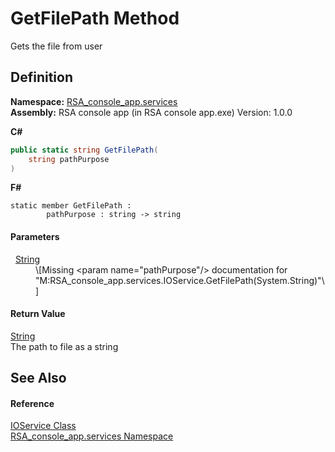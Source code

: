 # GetFilePath Method


Gets the file from user



## Definition
**Namespace:** <a href="e62a6912-ae2b-9956-1793-29f38c459ec4">RSA_console_app.services</a>  
**Assembly:** RSA console app (in RSA console app.exe) Version: 1.0.0

**C#**
``` C#
public static string GetFilePath(
	string pathPurpose
)
```
**F#**
``` F#
static member GetFilePath : 
        pathPurpose : string -> string 
```



#### Parameters
<dl><dt>  <a href="https://learn.microsoft.com/dotnet/api/system.string" target="_blank" rel="noopener noreferrer">String</a></dt><dd>\[Missing &lt;param name="pathPurpose"/&gt; documentation for "M:RSA_console_app.services.IOService.GetFilePath(System.String)"\]</dd></dl>

#### Return Value
<a href="https://learn.microsoft.com/dotnet/api/system.string" target="_blank" rel="noopener noreferrer">String</a>  
The path to file as a string

## See Also


#### Reference
<a href="6487ceba-54a9-2579-8a1e-8036fb34f950">IOService Class</a>  
<a href="e62a6912-ae2b-9956-1793-29f38c459ec4">RSA_console_app.services Namespace</a>  
